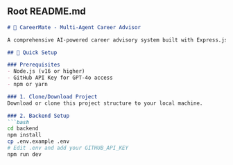 ## Root README.md
```markdown
# 🎯 CareerMate - Multi-Agent Career Advisor

A comprehensive AI-powered career advisory system built with Express.js backend and React frontend, featuring multiple specialized agents for different career-related tasks.

## 🚀 Quick Setup

### Prerequisites
- Node.js (v16 or higher)
- GitHub API Key for GPT-4o access
- npm or yarn

### 1. Clone/Download Project
Download or clone this project structure to your local machine.

### 2. Backend Setup
```bash
cd backend
npm install
cp .env.example .env
# Edit .env and add your GITHUB_API_KEY
npm run dev




